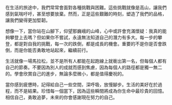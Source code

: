 在生活的旅途中，我們常常會面對各種挑戰與困難。這些挑戰就像是高山，讓我們感到氣喘吁吁，甚至想要放棄。然而，正是這些艱難的時刻，塑造了我們的品格，讓我們變得更加堅韌。

想像一下，當你站在山腳下，仰望那巍峨的山峰，心中或許會充滿懷疑：我真的能夠攀登上去嗎？但如果你不嘗試，永遠無法知道自己的潛力有多大。每一步的攀登，都是對自我的挑戰，每一次的跌倒，都是成長的機會。重要的不是你是否會跌倒，而是你能否勇敢地站起來，繼續前行。

生活就像一場馬拉松，並不是所有人都能在起跑線上就衝出第一名，但每個人都有自己的節奏。不要因為別人的成就而感到焦慮，因為每個人的路徑都是獨一無二的。學會欣賞自己的進步，無論多麼微小，都是值得慶祝的。

當你感到疲憊時，記得給自己一些空間，深呼吸，放慢腳步。生活的美好在於過程，而不是結果。珍惜每一個當下，因為這些瞬間將成為你生命中最珍貴的回憶。相信自己，勇敢追夢，未來的你會感謝現在努力的自己。